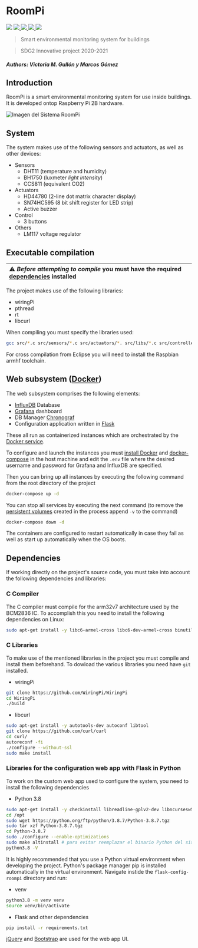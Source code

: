 # RoomPi

<p>
<img src="https://img.shields.io/badge/version-v7.0-success/"/>

<a href="https://github.com/margobra8/RoomPi/blob/main/LICENSE">
<img src="https://img.shields.io/badge/license-MIT-informational"/>
</a>

<a href="https://github.com/margobra8/RoomPi/tree/main/docs">
<img src="https://img.shields.io/badge/docs-.pdf-informational"/>
</a>

<a href="https://api.codetabs.com/v1/loc/?github=margobra8/RoomPi">
<img src="https://img.shields.io/badge/dynamic/json?color=9dc&label=lines%20of%20code&query=%24%5B-1%3A%5D.linesOfCode&url=https%3A%2F%2Fapi.codetabs.com%2Fv1%2Floc%2F%3Fgithub%3Dmargobra8%2FRoomPi"/>
</a>
<a href="https://github.com/margobra8/RoomPi">
<img src="https://img.shields.io/github/languages/top/margobra8/RoomPi?logo=github">
</a>
</p>

> Smart environmental monitoring system for buildings

> SDG2 Innovative project 2020-2021

##### Authors: Victoria M. Gullón y Marcos Gómez

## Introduction

RoomPi is a smart environmental monitoring system for use inside buildings. It is developed ontop Raspberry Pi 2B hardware.

![Imagen del Sistema RoomPi](https://drive.google.com/uc?id=1_iAIjsIHQ3ZLKhq2Y-fqx7Z6MbLN5vM4)

## System

The system makes use of the following sensors and actuators, as well as other devices:

- Sensors
  - DHT11 (temperature and humidity)
  - BH1750 (luxmeter _light intensity_)
  - CCS811 (equivalent CO2)
- Actuators
  - HD44780 (2-line dot matrix character display)
  - SN74HC595 (8 bit shift register for LED strip)
  - Active buzzer
- Control
  - 3 buttons
- Others
  - LM117 voltage regulator

## Executable compilation

| :warning: _Before attempting to compile_ you must have the required [dependencies](#dependencias) installed |
| :--- |

The project makes use of the following libraries:

- wiringPi
- pthread
- rt
- libcurl

When compiling you must specify the libraries used:

```sh
gcc src/*.c src/sensors/*.c src/actuators/*. src/libs/*.c src/controllers/*.c -lpthread -lrt -lwiringPi -lcurl -o "roompi-bin"
```

For cross compilation from Eclipse you will need to install the Raspbian armhf toolchain.

## Web subsystem ([Docker](https://docs.docker.com/get-started/overview/))

The web subsystem comprises the following elements:

- [InfluxDB](https://docs.influxdata.com/influxdb/v2.0/) Database
- [Grafana](https://grafana.com/tutorials/grafana-fundamentals/?pg=docs) dashboard
- DB Manager [Chronograf](https://docs.influxdata.com/chronograf/v1.8/)
- Configuration application written in [Flask](https://flask.palletsprojects.com/en/2.0.x/)

These all run as containerized instances which are orchestrated by the [Docker service](https://docs.docker.com/get-started/overview/#the-docker-daemon).

To configure and launch the instances you must [install Docker](https://docs.docker.com/engine/install/debian/#install-using-the-convenience-script) and [docker-compose](https://docs.docker.com/compose/install/) in the host machine and edit the `.env` file where the desired username and password for Grafana and InfluxDB are specified.

Then you can bring up all instances by executing the following command from the root directory of the project

```sh
docker-compose up -d
```

You can stop all services by executing the next command (to remove the [persistent volumes](https://docs.docker.com/storage/volumes/) created in the process append `-v` to the command)

```sh
docker-compose down -d
```

The containers are configured to restart automatically in case they fail as well as start up automatically when the OS boots.

## Dependencies

If working directly on the project's source code, you must take into account the following dependencies and libraries:

### C Compiler

The C compiler must compile for the arm32v7 architecture used by the BCM2836 IC. To accomplish this you need to install the following dependencies on Linux:

```sh
sudo apt-get install -y libc6-armel-cross libc6-dev-armel-cross binutils-arm-linux-gnueabi libncurses5-dev build-essential bison flex libssl-dev gcc-arm-linux-gnueabihf
```

### C Libraries

To make use of the mentioned libraries in the project you must compile and install them beforehand. To dowload the various libraries you need have `git` installed.

- wiringPi

```sh
git clone https://github.com/WiringPi/WiringPi
cd WiringPi
./build
```

- libcurl

```sh
sudo apt-get install -y autotools-dev autoconf libtool
git clone https://github.com/curl/curl
cd curl/
autoreconf -fi
./configure --without-ssl
sudo make install
```

### Libraries for the configuration web app with Flask in Python

To work on the custom web app used to configure the system, you need to install the following dependencies

- Python 3.8

```sh
sudo apt-get install -y checkinstall libreadline-gplv2-dev libncursesw5-dev libssl-dev build-essential
cd /opt
sudo wget https://python.org/ftp/python/3.8.7/Python-3.8.7.tgz
sudo tar xzf Python-3.8.7.tgz
cd Python-3.8.7
sudo ./configure --enable-optimizations
sudo make altinstall # para evitar reemplazar el binario Python del sistema
python3.8 -V
```

It is highly recommended that you use a Python virtual environment when developing the project. Python's package manager pip is installed automatically in the virtual environment. Navigate instide the `flask-config-roompi` directory and run:

- venv

```sh
python3.8 -m venv venv
source venv/bin/activate
```

- Flask and other dependencies

```sh
pip install -r requirements.txt
```

[jQuery](https://api.jquery.com/) and [Bootstrap](https://getbootstrap.com/docs/5.0/getting-started/introduction/) are used for the web app UI.
